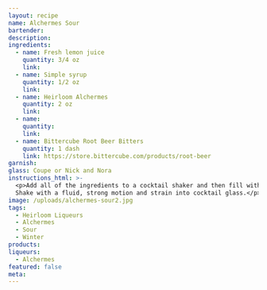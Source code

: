 ```yaml
---
layout: recipe
name: Alchermes Sour
bartender:
description:
ingredients:
  - name: Fresh lemon juice
    quantity: 3/4 oz
    link:
  - name: Simple syrup
    quantity: 1/2 oz
    link:
  - name: Heirloom Alchermes
    quantity: 2 oz
    link:
  - name:
    quantity:
    link:
  - name: Bittercube Root Beer Bitters
    quantity: 1 dash
    link: https://store.bittercube.com/products/root-beer
garnish:
glass: Coupe or Nick and Nora
instructions_html: >-
  <p>Add all of the ingredients to a cocktail shaker and then fill with ice.
  Shake with a fluid, strong motion and strain into cocktail glass.</p>
image: /uploads/alchermes-sour2.jpg
tags:
  - Heirloom Liqueurs
  - Alchermes
  - Sour
  - Winter
products:
liqueurs:
  - Alchermes
featured: false
meta:
---
```


